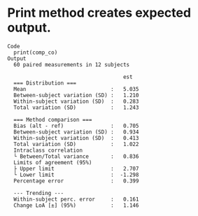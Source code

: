 # Print method creates expected output.

    Code
      print(comp_co)
    Output
      60 paired measurements in 12 subjects
      
                                         est 
      === Distribution ===
      Mean                           :   5.035  
      Between-subject variation (SD) :   1.210  
      Within-subject variation (SD)  :   0.283  
      Total variation (SD)           :   1.243  
      
      === Method comparison ===
      Bias (alt - ref)               :   0.705  
      Between-subject variation (SD) :   0.934  
      Within-subject variation (SD)  :   0.413  
      Total variation (SD)           :   1.022  
      Intraclass correlation
      └ Between/Total variance       :   0.836  
      Limits of agreement (95%)
      ├ Upper limit                  :   2.707  
      └ Lower limit                  :  -1.298  
      Percentage error               :   0.399  
      
      --- Trending ---
      Within-subject perc. error     :   0.161  
      Change LoA [±] (95%)           :   1.146  

